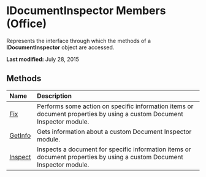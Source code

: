 
# IDocumentInspector Members (Office)
Represents the interface through which the methods of a  **IDocumentInspector** object are accessed.

 **Last modified:** July 28, 2015


## Methods



|**Name**|**Description**|
|:-----|:-----|
| [Fix](bf803bd1-5acc-b023-c98b-f21a7f708f6e.md)|Performs some action on specific information items or document properties by using a custom Document Inspector module.|
| [GetInfo](7242cce4-1b36-107f-ec7c-2512b2e1fba7.md)|Gets information about a custom Document Inspector module.|
| [Inspect](33c767c7-5f28-9cba-6511-513a2efda1a3.md)|Inspects a document for specific information items or document properties by using a custom Document Inspector module.|
